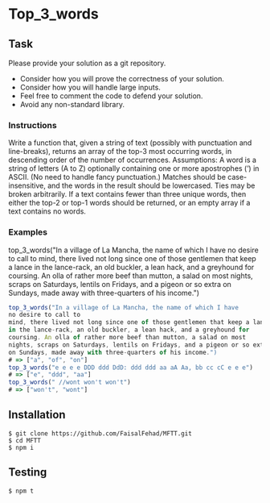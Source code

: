 # Top_3_words

## Task

Please provide your solution as a git repository.

- Consider how you will prove the correctness of your solution.
- Consider how you will handle large inputs.
- Feel free to comment the code to defend your solution.
- Avoid any non-standard library.

### Instructions

Write a function that, given a string of text (possibly with punctuation and
line-breaks), returns an array of the top-3 most occurring words, in descending
order of the number of occurrences.
Assumptions: A word is a string of letters (A to Z) optionally containing one or
more apostrophes (’) in ASCII. (No need to handle fancy punctuation.) Matches
should be case-insensitive, and the words in the result should be lowercased.
Ties may be broken arbitrarily. If a text contains fewer than three unique words,
then either the top-2 or top-1 words should be returned, or an empty array if a
text contains no words.

### Examples
top_3_words("In a village of La Mancha, the name of which I have
no desire to call to
mind, there lived not long since one of those gentlemen that keep a lance
in the lance-rack, an old buckler, a lean hack, and a greyhound for
coursing. An olla of rather more beef than mutton, a salad on most
nights, scraps on Saturdays, lentils on Fridays, and a pigeon or so extra
on Sundays, made away with three-quarters of his income.")

```javascript
top_3_words("In a village of La Mancha, the name of which I have
no desire to call to
mind, there lived not long since one of those gentlemen that keep a lance
in the lance-rack, an old buckler, a lean hack, and a greyhound for
coursing. An olla of rather more beef than mutton, a salad on most
nights, scraps on Saturdays, lentils on Fridays, and a pigeon or so extra
on Sundays, made away with three-quarters of his income.")
# => ["a", "of", "on"]
top_3_words("e e e e DDD ddd DdD: ddd ddd aa aA Aa, bb cc cC e e e")
# => ["e", "ddd", "aa"]
top_3_words(" //wont won't won't")
# => ["won't", "wont"]
```


## Installation
```
$ git clone https://github.com/FaisalFehad/MFTT.git
$ cd MFTT
$ npm i
```

## Testing
```
$ npm t
```


